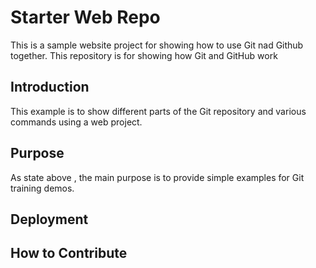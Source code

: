 # Starter Web Repo

This is a sample website project for showing how to use Git nad Github together.
This repository is for showing how Git and GitHub work

## Introduction

This example is to show different parts of the Git repository and various commands using a web project.

## Purpose

As state above , the main purpose is to provide simple examples for Git training demos.

## Deployment

## How to Contribute